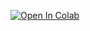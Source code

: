 [![Open In Colab](https://colab.research.google.com/assets/colab-badge.svg)](https://colab.research.google.com/github/denis-laurichesse/momentum_stock_trading/blob/main/momentum_strategy.ipynb)
